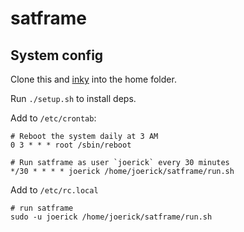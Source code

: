 # satframe

## System config

Clone this and [inky](https://github.com/pimoroni/inky) into the home folder.

Run `./setup.sh` to install deps.

Add to `/etc/crontab`:

```
# Reboot the system daily at 3 AM
0 3 * * * root /sbin/reboot

# Run satframe as user `joerick` every 30 minutes
*/30 * * * * joerick /home/joerick/satframe/run.sh
```

Add to `/etc/rc.local`

```
# run satframe
sudo -u joerick /home/joerick/satframe/run.sh
```
